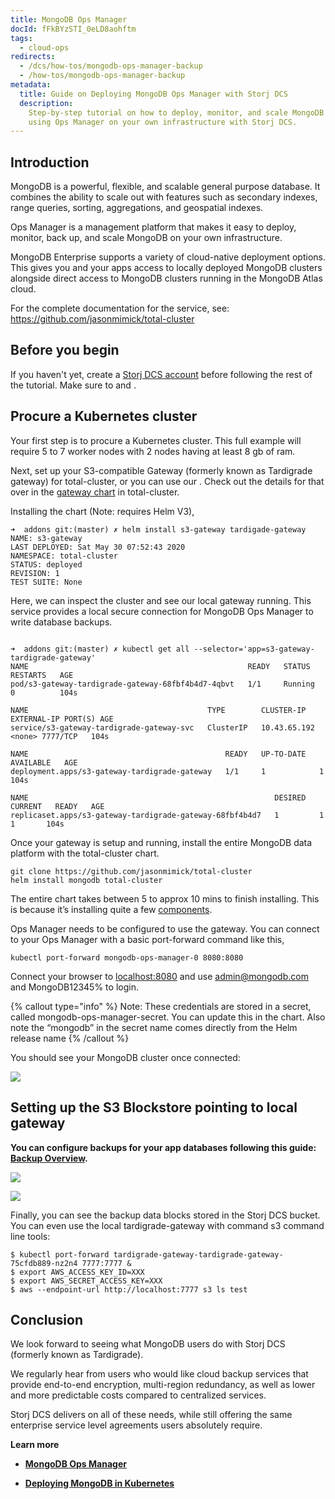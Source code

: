```yaml
---
title: MongoDB Ops Manager
docId: fFkBYzSTI_0eLD8aohftm
tags:
  - cloud-ops
redirects:
  - /dcs/how-tos/mongodb-ops-manager-backup
  - /how-tos/mongodb-ops-manager-backup
metadata:
  title: Guide on Deploying MongoDB Ops Manager with Storj DCS
  description:
    Step-by-step tutorial on how to deploy, monitor, and scale MongoDB
    using Ops Manager on your own infrastructure with Storj DCS.
---
```


## Introduction

MongoDB is a powerful, flexible, and scalable general purpose database. It combines the ability to scale out with features such as secondary indexes, range queries, sorting, aggregations, and geospatial indexes.

Ops Manager is a management platform that makes it easy to deploy, monitor, back up, and scale MongoDB on your own infrastructure.

MongoDB Enterprise supports a variety of cloud-native deployment options. This gives you and your apps access to locally deployed MongoDB clusters alongside direct access to MongoDB clusters running in the MongoDB Atlas cloud.

For the complete documentation for the service, see: <https://github.com/jasonmimick/total-cluster>

## Before you begin

If you haven't yet, create a [Storj DCS account](https://www.storj.io/signup) before following the rest of the tutorial. Make sure to [](docId:Ch4vLynsEqyT2-3qDEBiy) and [](docId:pxdnqsVDjCLZgeEXt2S6x).

## Procure a Kubernetes cluster

Your first step is to procure a Kubernetes cluster. This full example will require 5 to 7 worker nodes with 2 nodes having at least 8 gb of ram.

Next, set up your S3-compatible Gateway (formerly known as Tardigrade gateway) for total-cluster, or you can use our [](docId:yYCzPT8HHcbEZZMvfoCFa). Check out the details for that over in the [gateway chart](https://github.com/jasonmimick/total-cluster/tree/master/addons/tardigade-gateway) in total-cluster.

Installing the chart (Note: requires Helm V3),

```Text
➜  addons git:(master) ✗ helm install s3-gateway tardigade-gateway
NAME: s3-gateway
LAST DEPLOYED: Sat May 30 07:52:43 2020
NAMESPACE: total-cluster
STATUS: deployed
REVISION: 1
TEST SUITE: None
```

Here, we can inspect the cluster and see our local gateway running. This service provides a local secure connection for MongoDB Ops Manager to write database backups.

```Text

➜  addons git:(master) ✗ kubectl get all --selector='app=s3-gateway-tardigrade-gateway'
NAME                                                 READY   STATUS    RESTARTS   AGE
pod/s3-gateway-tardigrade-gateway-68fbf4b4d7-4qbvt   1/1     Running   0          104s

NAME                                        TYPE        CLUSTER-IP EXTERNAL-IP PORT(S) AGE
service/s3-gateway-tardigrade-gateway-svc   ClusterIP   10.43.65.192 <none> 7777/TCP   104s

NAME                                            READY   UP-TO-DATE   AVAILABLE   AGE
deployment.apps/s3-gateway-tardigrade-gateway   1/1     1            1           104s

NAME                                                       DESIRED   CURRENT   READY   AGE
replicaset.apps/s3-gateway-tardigrade-gateway-68fbf4b4d7   1         1         1       104s
```

Once your gateway is setup and running, install the entire MongoDB data platform with the total-cluster chart.

```Text
git clone https://github.com/jasonmimick/total-cluster
helm install mongodb total-cluster
```

The entire chart takes between 5 to approx 10 mins to finish installing. This is because it’s installing quite a few [components](https://github.com/jasonmimick/total-cluster#what-is-total-cluster).

Ops Manager needs to be configured to use the gateway. You can connect to your Ops Manager with a basic port-forward command like this,

```Text
kubectl port-forward mongodb-ops-manager-0 8080:8080
```

Connect your browser to [localhost:8080](http://localhost:8080) and use <admin@mongodb.com> and MongoDB12345% to login.

{% callout type="info"  %}
Note: These credentials are stored in a secret, called mongodb-ops-manager-secret. You can update this in the chart. Also note the “mongodb” in the secret name comes directly from the Helm release name
{% /callout %}

You should see your MongoDB cluster once connected:

![](https://link.storjshare.io/raw/jua7rls6hkx5556qfcmhrqed2tfa/docs/images/FF9JYqaVtX4deZoaS8fmj_mongodb.png)

## Setting up the S3 Blockstore pointing to local gateway

**You can configure backups for your app databases following this guide:** [**Backup Overview**](https://docs.opsmanager.mongodb.com/current/core/backup-overview/)**.**

![](https://link.storjshare.io/raw/jua7rls6hkx5556qfcmhrqed2tfa/docs/images/kJgbgrQYMtvXwRk64uzND_mongodb2.png)

![](https://link.storjshare.io/raw/jua7rls6hkx5556qfcmhrqed2tfa/docs/images/5B3azwyWH9dHSdO9N-_qh_mongodb3.png)

Finally, you can see the backup data blocks stored in the Storj DCS bucket. You can even use the local tardigrade-gateway with command s3 command line tools:

```Text
$ kubectl port-forward tardigrade-gateway-tardigrade-gateway-75cfdb889-nz2n4 7777:7777 &
$ export AWS_ACCESS_KEY_ID=XXX
$ export AWS_SECRET_ACCESS_KEY=XXX
$ aws --endpoint-url http://localhost:7777 s3 ls test
```

## Conclusion

We look forward to seeing what MongoDB users do with Storj DCS (formerly known as Tardigrade).

We regularly hear from users who would like cloud backup services that provide end-to-end encryption, multi-region redundancy, as well as lower and more predictable costs compared to centralized services.

Storj DCS delivers on all of these needs, while still offering the same enterprise service level agreements users absolutely require.

**Learn more**

- [**MongoDB Ops Manager**](https://www.mongodb.com/products/ops-manager)

- [**Deploying MongoDB in Kubernetes** ](https://www.mongodb.com/kubernetes)
